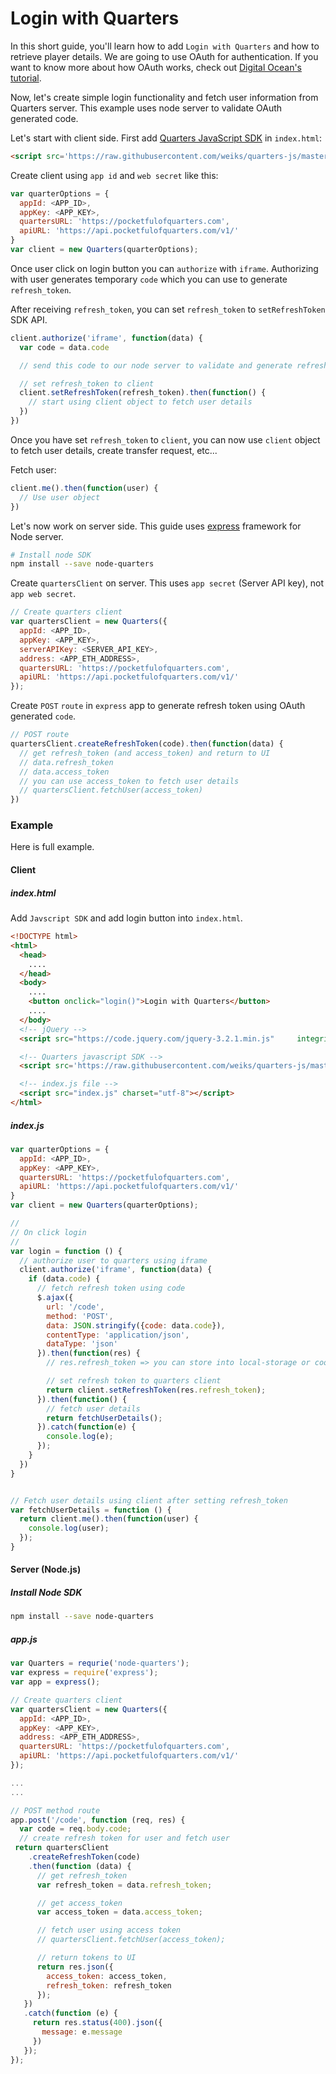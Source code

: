 # Login with Quarters

In this short guide, you'll learn how to add `Login with Quarters` and how to
retrieve player details. We are going to use OAuth for authentication. If you
want to know more about how OAuth works, check out
[Digital Ocean's tutorial](https://www.digitalocean.com/community/tutorials/an-introduction-to-oauth-2).

Now, let's create simple login functionality and fetch user information from
Quarters server. This example uses node server to validate OAuth generated code.

Let's start with client side. First add [Quarters JavaScript SDK](../sdk/js.md)
in `index.html`:

```html
<script src='https://raw.githubusercontent.com/weiks/quarters-js/master/lib/Quarters.min.js'></script>
```

Create client using `app id` and `web secret` like this:

```js
var quarterOptions = {
  appId: <APP_ID>,
  appKey: <APP_KEY>,
  quartersURL: 'https://pocketfulofquarters.com',
  apiURL: 'https://api.pocketfulofquarters.com/v1/'
}
var client = new Quarters(quarterOptions);
```

Once user click on login button you can `authorize` with `iframe`. Authorizing
with user generates temporary `code` which you can use to generate
`refresh_token`.

After receiving `refresh_token`, you can set `refresh_token` to
`setRefreshToken` SDK API.

```js
client.authorize('iframe', function(data) {
  var code = data.code

  // send this code to our node server to validate and generate refresh_token

  // set refresh_token to client
  client.setRefreshToken(refresh_token).then(function() {
    // start using client object to fetch user details
  })
})
```

Once you have set `refresh_token` to `client`, you can now use `client` object
to fetch user details, create transfer request, etc...

Fetch user:

```js
client.me().then(function(user) {
  // Use user object
})
```

Let's now work on server side. This guide uses [express](http://expressjs.com/)
framework for Node server.

```bash
# Install node SDK
npm install --save node-quarters
```

Create `quartersClient` on server. This uses `app secret` (Server API key), not
`app web secret`.

```js
// Create quarters client
var quartersClient = new Quarters({
  appId: <APP_ID>,
  appKey: <APP_KEY>,
  serverAPIKey: <SERVER_API_KEY>,
  address: <APP_ETH_ADDRESS>,
  quartersURL: 'https://pocketfulofquarters.com',
  apiURL: 'https://api.pocketfulofquarters.com/v1/'
});
```

Create `POST` `route` in `express` app to generate refresh token using OAuth
generated `code`.

```js
// POST route
quartersClient.createRefreshToken(code).then(function(data) {
  // get refresh_token (and access_token) and return to UI
  // data.refresh_token
  // data.access_token
  // you can use access_token to fetch user details
  // quartersClient.fetchUser(access_token)
})
```

### Example

Here is full example.

#### Client

##### index.html

Add `Javscript SDK` and add login button into `index.html`.

```html
<!DOCTYPE html>
<html>
  <head>
    ....
  </head>
  <body>
    ....
    <button onclick="login()">Login with Quarters</button>
    ....
  </body>
  <!-- jQuery -->
  <script src="https://code.jquery.com/jquery-3.2.1.min.js"     integrity="sha256-hwg4gsxgFZhOsEEamdOYGBf13FyQuiTwlAQgxVSNgt4=" crossorigin="anonymous"></script>

  <!-- Quarters javascript SDK -->
  <script src='https://raw.githubusercontent.com/weiks/quarters-js/master/lib/Quarters.min.js'></script>

  <!-- index.js file -->
  <script src="index.js" charset="utf-8"></script>
</html>
```

##### index.js

```js
var quarterOptions = {
  appId: <APP_ID>,
  appKey: <APP_KEY>,
  quartersURL: 'https://pocketfulofquarters.com',
  apiURL: 'https://api.pocketfulofquarters.com/v1/'
}
var client = new Quarters(quarterOptions);

//
// On click login
//
var login = function () {
  // authorize user to quarters using iframe
  client.authorize('iframe', function(data) {
    if (data.code) {
      // fetch refresh token using code
      $.ajax({
        url: '/code',
        method: 'POST',
        data: JSON.stringify({code: data.code}),
        contentType: 'application/json',
        dataType: 'json'
      }).then(function(res) {
        // res.refresh_token => you can store into local-storage or cookies

        // set refresh token to quarters client
        return client.setRefreshToken(res.refresh_token);
      }).then(function() {
        // fetch user details
        return fetchUserDetails();
      }).catch(function(e) {
        console.log(e);
      });
    }
  })
}


// Fetch user details using client after setting refresh_token
var fetchUserDetails = function () {
  return client.me().then(function(user) {
    console.log(user);
  });
}
```

#### Server (Node.js)

##### Install Node SDK

```bash
npm install --save node-quarters
```

##### app.js

```js
var Quarters = requrie('node-quarters');
var express = require('express');
var app = express();

// Create quarters client
var quartersClient = new Quarters({
  appId: <APP_ID>,
  appKey: <APP_KEY>,
  address: <APP_ETH_ADDRESS>,
  quartersURL: 'https://pocketfulofquarters.com',
  apiURL: 'https://api.pocketfulofquarters.com/v1/'
});

...
...

// POST method route
app.post('/code', function (req, res) {
  var code = req.body.code;
  // create refresh token for user and fetch user
 return quartersClient
    .createRefreshToken(code)
    .then(function (data) {
      // get refresh_token
      var refresh_token = data.refresh_token;

      // get access_token
      var access_token = data.access_token;

      // fetch user using access token
      // quartersClient.fetchUser(access_token);

      // return tokens to UI
      return res.json({
        access_token: access_token,
        refresh_token: refresh_token
      });
   })
   .catch(function (e) {
     return res.status(400).json({
       message: e.message
     })
   });
});
```
